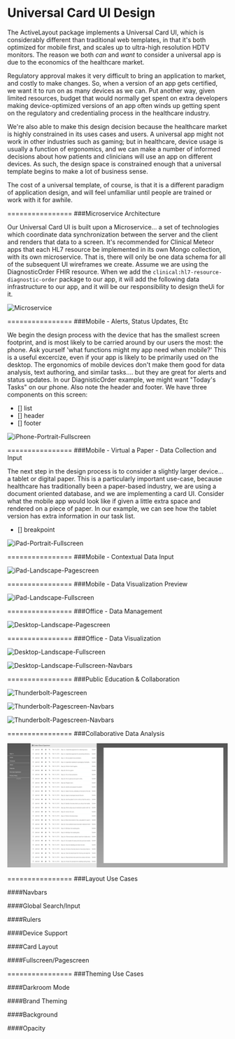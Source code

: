 Universal Card UI Design
===============
The ActiveLayout package implements a Universal Card UI, which is considerably different than traditional web templates, in that it's both optimized for mobile first, and scales up to ultra-high resolution HDTV monitors.  The reason we both _can_ and _want_ to consider a universal app is due to the economics of the healthcare market.  

Regulatory approval makes it very difficult to bring an application to market, and costly to make changes.  So, when a version of an app gets certified, we want it to run on as many devices as we can.  Put another way, given limited resources, budget that would normally get spent on extra developers making device-optimized versions of an app often winds up getting spent on the regulatory and credentialing process in the healthcare industry.

We're also able to make this design decision because the healthcare market is highly constrained in its uses cases and users.  A universal app might not work in other industries such as gaming; but in healthcare, device usage is usually a function of ergonomics, and we can make a number of informed decisions about how patients and clinicians will use an app on different devices.  As such, the design space is constrained enough that a universal template begins to make a lot of business sense.

The cost of a universal template, of course, is that it is a different paradigm of application design, and will feel unfamiliar until people are trained or work with it for awhile.

================
###Microservice Architecture  

Our Universal Card UI is built upon a Microservice...  a set of technologies which coordinate data synchronization between the server and the client and renders that data to a screen.  It's recommended for Clinical Meteor apps that each HL7 resource be implemented in its own Mongo collection, with its own microservice.  That is, there will only be one data schema for all of the subsequent UI wireframes we create.  Assume we are using the DiagnosticOrder FHIR resource.  When we add the ``clinical:hl7-resource-diagnostic-order`` package to our app, it will add the following data infrastructure to our app, and it will be our responsibility to design theUi for it. 

![Microservice](https://raw.githubusercontent.com/clinical-meteor/cookbook/master/images/whitepapers/redwood/CollectionsAndModels.PNG)

================
###Mobile - Alerts, Status Updates, Etc

We begin the design process with the device that has the smallest screen footprint, and is most likely to be carried around by our users the most:  the phone.  Ask yourself 'what functions might my app need when mobile?'  This is a useful excercize, even if your app is likely to be primarily used on the desktop.  The ergonomics of mobile devices don't make them good for data analysis, text authoring, and similar tasks....  but they are great for alerts and status updates.  In our DiagnisticOrder example, we might want "Today's Tasks" on our phone.  Also note the header and footer.  We have three components on this screen: 

- [] list
- [] header
- [] footer

![iPhone-Portrait-Fullscreen](https://raw.githubusercontent.com/clinical-meteor/clinical-active-layout/master/design/iPhone6%20-%20Portrait%20-%20Fullscreen.png)

================
###Mobile - Virtual a Paper - Data Collection and Input

The next step in the design process is to consider a slightly larger device...  a tablet or digital paper.  This is a particularly important use-case, because healthcare has traditionally been a paper-based industry, we are using a document oriented database, and we are implementing a card UI.  Consider what the mobile app would look like if given a little extra space and rendered on a piece of paper.  In our example, we can see how the tablet version has extra information in our task list.

- [] breakpoint

![iPad-Portrait-Fullscreen](https://raw.githubusercontent.com/clinical-meteor/clinical-active-layout/master/design/iPad%20-%20Portrait%20-%20Fullscreen.png)

================
###Mobile - Contextual Data Input 

![iPad-Landscape-Pagescreen](https://github.com/clinical-meteor/clinical-active-layout/blob/master/design/iPad%20-%20Landscape%20-%20Pagescreen.png)

================
###Mobile - Data Visualization Preview

![iPad-Landscape-Fullscreen](https://raw.githubusercontent.com/clinical-meteor/clinical-active-layout/master/design/iPad%20-%20Landscape%20-%20Fullscreen.png)

================
###Office - Data Management 

![Desktop-Landscape-Pagescreen](https://raw.githubusercontent.com/clinical-meteor/clinical-active-layout/master/design/Desktop%20-%20Landscape%20-%20Pagescreen.png)

================
###Office - Data Visualization 

![Desktop-Landscape-Fullscreen](https://raw.githubusercontent.com/clinical-meteor/clinical-active-layout/master/design/Desktop%20-%20Landscape%20-%20Fullscreen.png)

![Desktop-Landscape-Fullscreen-Navbars](https://raw.githubusercontent.com/clinical-meteor/clinical-active-layout/master/design/Desktop%20-%20Landscape%20-%20Fullscreen%20-%20Navbars.png)

================
###Public Education & Collaboration

![Thunderbolt-Pagescreen](https://raw.githubusercontent.com/clinical-meteor/clinical-active-layout/master/design/Thunderbolt%20-%20Pagescreen.png)

![Thunderbolt-Pagescreen-Navbars](https://raw.githubusercontent.com/clinical-meteor/clinical-active-layout/master/design/Thunderbolt%20-%20Pagescreen%20-%20Navbars.png)

![Thunderbolt-Pagescreen-Navbars](https://raw.githubusercontent.com/clinical-meteor/clinical-active-layout/master/design/Thunderbolt%20-%20Pagescreen%20-%20Navbars.png)

================
###Collaborative Data Analysis

![Thunderbolt - Two Panel - Canvas](https://raw.githubusercontent.com/clinical-meteor/active-layout/master/design/Desktop%20-%20Two%20Panel.png)



================
###Layout Use Cases

####Navbars

####Global Search/Input

####Rulers

####Device Support

####Card Layout

####Fullscreen/Pagescreen


================
###Theming Use Cases

####Darkroom Mode

####Brand Theming

####Background

####Opacity








